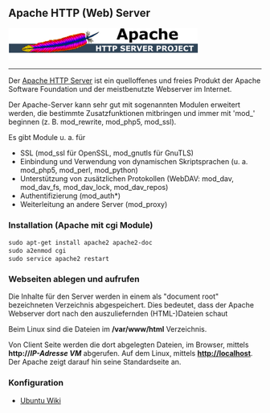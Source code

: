 Apache HTTP (Web) Server
------------------------

![](../images/Apache.png)

- - -

Der [Apache HTTP Server](http://de.wikipedia.org/wiki/Apache_HTTP_Server) ist ein quelloffenes und freies Produkt der Apache Software Foundation und der meistbenutzte Webserver im Internet.

Der Apache-Server kann sehr gut mit sogenannten Modulen erweitert werden, die bestimmte Zusatzfunktionen mitbringen und immer mit &#039;mod_&#039; beginnen (z. B. mod_rewrite, mod_php5, mod_ssl).

Es gibt Module u. a. für

*   SSL (mod_ssl für OpenSSL, mod_gnutls für GnuTLS)
*   Einbindung und Verwendung von dynamischen Skriptsprachen (u. a. mod_php5, mod_perl, mod_python)
*   Unterstützung von zusätzlichen Protokollen (WebDAV: mod_dav, mod_dav_fs, mod_dav_lock, mod_dav_repos)
*   Authentifizierung (mod_auth*)
*   Weiterleitung an andere Server (mod_proxy)

### Installation (Apache mit cgi Module)

	sudo apt-get install apache2 apache2-doc 
	sudo a2enmod cgi
	sudo service apache2 restart

### Webseiten ablegen und aufrufen 

Die Inhalte für den Server werden in einem als "document root" bezeichneten Verzeichnis abgespeichert. Dies bedeutet, dass der Apache Webserver dort nach den auszuliefernden (HTML-)Dateien schaut

Beim Linux sind die Dateien im **/var/www/html** Verzeichnis.

Von Client Seite werden die dort abgelegten Dateien, im Browser, mittels **http://_IP-Adresse VM_** abgerufen. Auf dem Linux, mittels **[http://localhost](http://localhost)**. Der Apache zeigt darauf hin seine Standardseite an.

### Konfiguration 

* [Ubuntu Wiki](http://wiki.ubuntuusers.de/Apache)